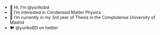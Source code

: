 - 👋 Hi, I’m @yurikobd
- 👀 I’m interested in Condensed Matter Physics
- 🌱 I’m currently in my 3rd year of Thesis in the Complutense University of Madrid 
- 🐦 @yurikoBD on twitter 

<!---
yurikobd/yurikobd is a ✨ special ✨ repository because its `README.md` (this file) appears on your GitHub profile.
You can click the Preview link to take a look at your changes.
--->
